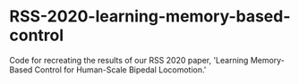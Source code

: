 # RSS-2020-learning-memory-based-control
Code for recreating the results of our RSS 2020 paper, 'Learning Memory-Based Control for Human-Scale Bipedal Locomotion.'
